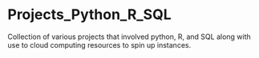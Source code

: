 # Projects_Python_R_SQL
Collection of various projects that involved python, R, and SQL along with use to cloud computing resources to spin up instances.
